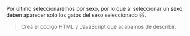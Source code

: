 Por último seleccionaremos por sexo, por lo que al seleccionar un sexo, deben aparecer solo los gatos del sexo seleccionado :cat:.

> Creá el código HTML y JavaScript que acabamos de describir.